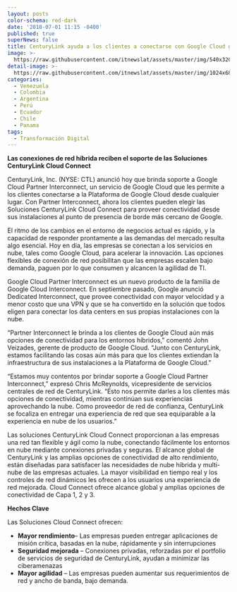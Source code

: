 ```yaml
---
layout: posts
color-schema: red-dark
date: '2018-07-01 11:15 -0400'
published: true
superNews: false
title: CenturyLink ayuda a los clientes a conectarse con Google Cloud globalmente
image: >-
  https://raw.githubusercontent.com/itnewslat/assets/master/img/540x320/Centurylink-Cloud-p.jpg
detail-image: >-
  https://raw.githubusercontent.com/itnewslat/assets/master/img/1024x680/Centurylink-Cloud-g.jpg
categories:
  - Venezuela
  - Colombia
  - Argentina
  - Perú
  - Ecuador
  - Chile
  - Panama
tags:
  - Transformación Digital
---
```

**Las conexiones de red híbrida reciben el soporte de las Soluciones CenturyLink Cloud Connect**

CenturyLink, Inc. (NYSE: CTL) anunció hoy que brinda soporte a Google Cloud Partner Interconnect, un servicio de Google Cloud que les permite a los clientes conectarse a la Plataforma de Google Cloud desde cualquier lugar. Con Partner Interconnect, ahora los clientes pueden elegir las Soluciones CenturyLink Cloud Connect para proveer conectividad desde sus instalaciones al punto de presencia de borde más cercano de Google. 

El ritmo de los cambios en el entorno de negocios actual es rápido, y la capacidad de responder prontamente a las demandas del mercado resulta algo esencial. Hoy en día, las empresas se conectan a los servicios en nube, tales como Google Cloud, para acelerar la innovación.  Las opciones flexibles de conexión de red posibilitan que las empresas escalen bajo demanda, paguen por lo que consumen y alcancen la agilidad de TI.

Google Cloud Partner Interconnect es un nuevo producto de la familia de Google Cloud Interconnect. En septiembre pasado, Google anunció Dedicated Interconnect, que provee conectividad con mayor velocidad y a menor costo que una VPN y que se ha convertido en la solución que todos eligen para conectar los data centers en sus propias instalaciones con la nube.

“Partner Interconnect le brinda a los clientes de Google Cloud aún más opciones de conectividad para los entornos híbridos,” comentó John Veizades, gerente de producto de Google Cloud. “Junto con CenturyLink, estamos facilitando las cosas aún más para que los clientes extiendan la infraestructura de sus instalaciones a la Plataforma de Google Cloud.” 

“Estamos muy contentos por brindar soporte a Google Cloud Partner Interconnect,” expresó Chris McReynolds, vicepresidente de servicios centrales de red de CenturyLink. “Esto nos permite darles a los clientes más opciones de conectividad, mientras continúan sus experiencias aprovechando la nube. Como proveedor de red de confianza, CenturyLink se focaliza en entregar una experiencia de red que sea equiparable a la experiencia en nube de los usuarios.”

Las soluciones CenturyLink Cloud Connect proporcionan a las empresas una red tan flexible y ágil como la nube, conectando fácilmente los entornos en nube mediante conexiones privadas y seguras. El alcance global de CenturyLink y las amplias opciones de conectividad de alto rendimiento, están diseñadas para satisfacer las necesidades de nube híbrida y multi-nube de las empresas actuales. La mayor visibilidad en tiempo real y los controles de red dinámicos les ofrecen a los usuarios una experiencia de red mejorada. Cloud Connect ofrece alcance global y amplias opciones de conectividad de Capa 1, 2 y 3.

**Hechos Clave**

Las Soluciones Cloud Connect ofrecen:
- **Mayor rendimiento**– Las empresas pueden entregar aplicaciones de misión crítica, basadas en la nube, rápidamente y sin interrupciones
- **Seguridad mejorada** – Conexiones privadas, reforzadas por el portfolio de servicios de seguridad de CenturyLink, ayudan a minimizar las ciberamenazas
- **Mayor agilidad** – Las empresas pueden aumentar sus requerimientos de red y ancho de banda, bajo demanda.